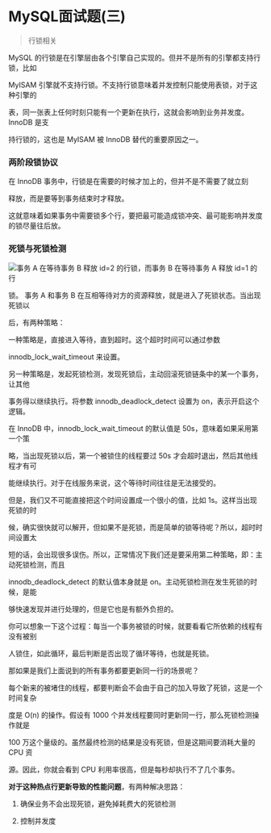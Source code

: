 # MySQL面试题(三)

> 行锁相关

MySQL 的行锁是在引擎层由各个引擎自己实现的。但并不是所有的引擎都支持行锁，比如

MyISAM 引擎就不支持行锁。不支持行锁意味着并发控制只能使用表锁，对于这种引擎的

表，同一张表上任何时刻只能有一个更新在执行，这就会影响到业务并发度。InnoDB 是支

持行锁的，这也是 MyISAM 被 InnoDB 替代的重要原因之一。

### 两阶段锁协议

在 InnoDB 事务中，行锁是在需要的时候才加上的，但并不是不需要了就立刻

释放，而是要等到事务结束时才释放。

这就意味着如果事务中需要锁多个行，要把最可能造成锁冲突、最可能影响并发度的锁尽量往后放。

### 死锁与死锁检测

![](/Users/wocaibujiaoquanmei/Library/Application%20Support/marktext/images/2022-04-27-09-31-34-image.png)事务 A 在等待事务 B 释放 id=2 的行锁，而事务 B 在等待事务 A 释放 id=1 的行

锁。 事务 A 和事务 B 在互相等待对方的资源释放，就是进入了死锁状态。当出现死锁以

后，有两种策略：

一种策略是，直接进入等待，直到超时。这个超时时间可以通过参数

innodb_lock_wait_timeout 来设置。

另一种策略是，发起死锁检测，发现死锁后，主动回滚死锁链条中的某一个事务，让其他

事务得以继续执行。将参数 innodb_deadlock_detect 设置为 on，表示开启这个逻辑。

在 InnoDB 中，innodb_lock_wait_timeout 的默认值是 50s，意味着如果采用第一个策

略，当出现死锁以后，第一个被锁住的线程要过 50s 才会超时退出，然后其他线程才有可

能继续执行。对于在线服务来说，这个等待时间往往是无法接受的。

但是，我们又不可能直接把这个时间设置成一个很小的值，比如 1s。这样当出现死锁的时

候，确实很快就可以解开，但如果不是死锁，而是简单的锁等待呢？所以，超时时间设置太

短的话，会出现很多误伤。所以，正常情况下我们还是要采用第二种策略，即：主动死锁检测，而且

innodb_deadlock_detect 的默认值本身就是 on。主动死锁检测在发生死锁的时候，是能

够快速发现并进行处理的，但是它也是有额外负担的。

你可以想象一下这个过程：每当一个事务被锁的时候，就要看看它所依赖的线程有没有被别

人锁住，如此循环，最后判断是否出现了循环等待，也就是死锁。

那如果是我们上面说到的所有事务都要更新同一行的场景呢？

每个新来的被堵住的线程，都要判断会不会由于自己的加入导致了死锁，这是一个时间复杂

度是 O(n) 的操作。假设有 1000 个并发线程要同时更新同一行，那么死锁检测操作就是

100 万这个量级的。虽然最终检测的结果是没有死锁，但是这期间要消耗大量的 CPU 资

源。因此，你就会看到 CPU 利用率很高，但是每秒却执行不了几个事务。



**对于这种热点行更新导致的性能问题**，有两种解决思路：

1. 确保业务不会出现死锁，避免掉耗费大的死锁检测

2. 控制并发度


